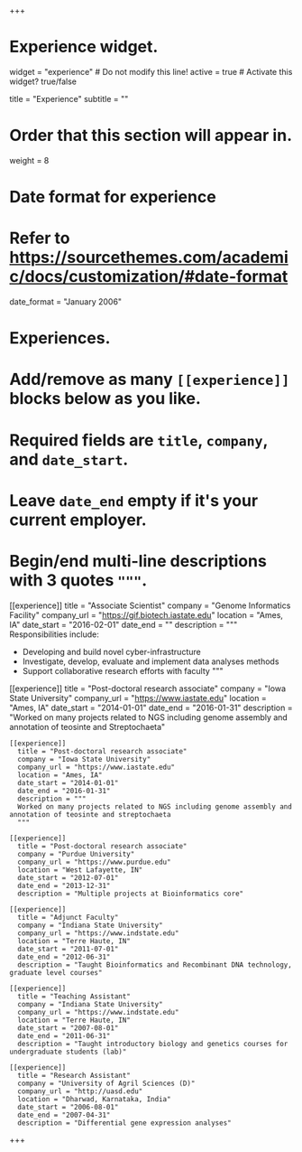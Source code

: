 +++
# Experience widget.
widget = "experience"  # Do not modify this line!
active = true  # Activate this widget? true/false

title = "Experience"
subtitle = ""

# Order that this section will appear in.
weight = 8

# Date format for experience
#   Refer to https://sourcethemes.com/academic/docs/customization/#date-format
date_format = "January 2006"

# Experiences.
#   Add/remove as many `[[experience]]` blocks below as you like.
#   Required fields are `title`, `company`, and `date_start`.
#   Leave `date_end` empty if it's your current employer.
#   Begin/end multi-line descriptions with 3 quotes `"""`.
[[experience]]
  title = "Associate Scientist"
  company = "Genome Informatics Facility"
  company_url = "https://gif.biotech.iastate.edu"
  location = "Ames, IA"
  date_start = "2016-02-01"
  date_end = ""
  description = """
  Responsibilities include:

  * Developing and build novel cyber-infrastructure
  * Investigate, develop, evaluate and implement data analyses methods
  * Support collaborative research efforts with faculty
  """

  [[experience]]
    title = "Post-doctoral research associate"
    company = "Iowa State University"
    company_url = "https://www.iastate.edu"
    location = "Ames, IA"
    date_start = "2014-01-01"
    date_end = "2016-01-31"
    description = "Worked on many projects related to NGS including genome assembly and annotation of teosinte and Streptochaeta"

    [[experience]]
      title = "Post-doctoral research associate"
      company = "Iowa State University"
      company_url = "https://www.iastate.edu"
      location = "Ames, IA"
      date_start = "2014-01-01"
      date_end = "2016-01-31"
      description = """
      Worked on many projects related to NGS including genome assembly and annotation of teosinte and streptochaeta
      """

    [[experience]]
      title = "Post-doctoral research associate"
      company = "Purdue University"
      company_url = "https://www.purdue.edu"
      location = "West Lafayette, IN"
      date_start = "2012-07-01"
      date_end = "2013-12-31"
      description = "Multiple projects at Bioinformatics core"

    [[experience]]
      title = "Adjunct Faculty"
      company = "Indiana State University"
      company_url = "https://www.indstate.edu"
      location = "Terre Haute, IN"
      date_start = "2011-07-01"
      date_end = "2012-06-31"
      description = "Taught Bioinformatics and Recombinant DNA technology, graduate level courses"

    [[experience]]
      title = "Teaching Assistant"
      company = "Indiana State University"
      company_url = "https://www.indstate.edu"
      location = "Terre Haute, IN"
      date_start = "2007-08-01"
      date_end = "2011-06-31"
      description = "Taught introductory biology and genetics courses for undergraduate students (lab)"

    [[experience]]
      title = "Research Assistant"
      company = "University of Agril Sciences (D)"
      company_url = "http://uasd.edu"
      location = "Dharwad, Karnataka, India"
      date_start = "2006-08-01"
      date_end = "2007-04-31"
      description = "Differential gene expression analyses"
+++
